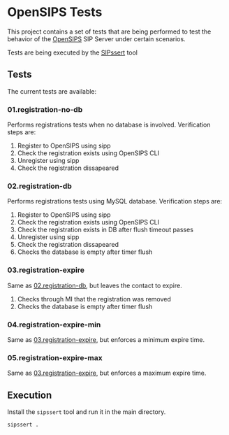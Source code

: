 # OpenSIPS Tests

This project contains a set of tests that are being performed to test the
behavior of the [OpenSIPS](https://www.opensips.org) SIP Server under certain
scenarios.

Tests are being executed by the [SIPssert](https://github.com/OpenSIPS/sipssert) tool

## Tests

The current tests are available:

### 01.registration-no-db

Performs registrations tests when no database is involved. Verification steps are:
1. Register to OpenSIPS using sipp
2. Check the registration exists using OpenSIPS CLI
3. Unregister using sipp
4. Check the registration dissapeared

### 02.registration-db

Performs registrations tests using MySQL database. Verification steps are:
1. Register to OpenSIPS using sipp
2. Check the registration exists using OpenSIPS CLI
3. Check the registration exists in DB after flush timeout passes
4. Unregister using sipp
5. Check the registration dissapeared
6. Checks the database is empty after timer flush

### 03.registration-expire

Same as [02.registration-db](#02registration-db), but leaves the contact to expire.
1. Checks through MI that the registration was removed
2. Checks the database is empty after timer flush

### 04.registration-expire-min

Same as [03.registration-expire](#03registration-expire), but enforces a
minimum expire time.

### 05.registration-expire-max

Same as [03.registration-expire](#03registration-expire), but enforces a
maximum expire time.


## Execution

Install the `sipssert` tool and run it in the main directory.
```
sipssert .
```

